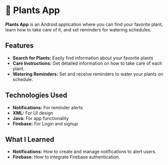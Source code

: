 # 🌿 Plants App 
**Plants App** is an Android application where you can find your favorite plant, learn how to take care of it, and set reminders for watering schedules. 

## Features 
- **Search for Plants:** Easily find information about your favorite plants
- **Care Instructions:** Get detailed information on how to take care of each plant.
- **Watering Reminders:** Set and receive reminders to water your plants on schedule. 

## Technologies Used
- **Notifications:** For reminder alerts
- **XML:** For UI design
- **Java:** For app functionality 
- **Firebase:** For Login and signup

## What I Learned 
- **Notifications:** How to create and manage notifications to alert users.
- **Firebase:** How to integrate Firebase authentication.


